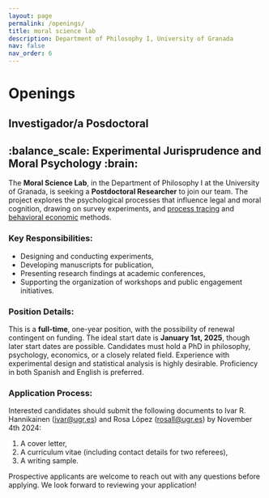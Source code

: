 ```yaml
---
layout: page
permalink: /openings/
title: moral science lab
description: Department of Philosophy I, University of Granada
nav: false
nav_order: 6
---
```


  <div class="header-bar">
    <h1>Openings</h1>
    <h2>Investigador/a Posdoctoral</h2>
    <h2>:balance_scale: Experimental Jurisprudence and Moral Psychology :brain:</h2>
  </div>

The **Moral Science Lab**, in the Department of Philosophy I at the University of Granada, is seeking a **Postdoctoral Researcher** to join our team. The project explores the psychological processes that influence legal and moral cognition, drawing on survey experiments, and [process tracing](https://escholarship.org/uc/item/737187j2) and [behavioral economic](https://www.pnas.org/doi/abs/10.1073/pnas.2206531119) methods.

### Key Responsibilities:

- Designing and conducting experiments,
- Developing manuscripts for publication,
- Presenting research findings at academic conferences,
- Supporting the organization of workshops and public engagement initiatives.

### Position Details:

This is a **full-time**, one-year position, with the possibility of renewal contingent on funding. The ideal start date is **January 1st, 2025**, though later start dates are possible. Candidates must hold a PhD in philosophy, psychology, economics, or a closely related field. Experience with experimental design and statistical analysis is highly desirable. Proficiency in both Spanish and English is preferred.

### Application Process:

Interested candidates should submit the following documents to Ivar R. Hannikainen ([ivar@ugr.es](mailto:ivar@ugr.es)) and Rosa López ([rosall@ugr.es](mailto:rosall@ugr.es)) by November 4th 2024:

1. A cover letter,
2. A curriculum vitae (including contact details for two referees),
3. A writing sample.

Prospective applicants are welcome to reach out with any questions before applying. We look forward to reviewing your application!
